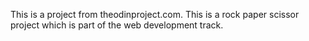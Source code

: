 This is a project from theodinproject.com. This is a rock paper scissor project which is part of the web development track.